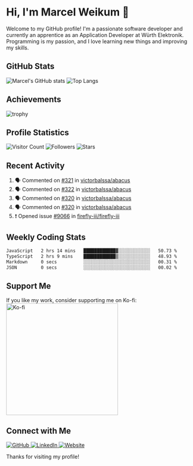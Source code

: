 # Hi, I'm Marcel Weikum 👋

Welcome to my GitHub profile! I'm a passionate software developer and currently an apprentice as an Application Developer at Würth Elektronik. Programming is my passion, and I love learning new things and improving my skills.

## GitHub Stats
![Marcel's GitHub stats](https://github-readme-stats.vercel.app/api?username=marcelweikum&show_icons=true&theme=default)
![Top Langs](https://github-readme-stats.vercel.app/api/top-langs/?username=marcelweikum&layout=compact&theme=default)

## Achievements
![trophy](https://github-profile-trophy.vercel.app/?username=marcelweikum&theme=default)

## Profile Statistics
![Visitor Count](https://komarev.com/ghpvc/?username=marcelweikum&style=flat-square&color=blue)
![Followers](https://img.shields.io/github/followers/marcelweikum?style=flat-square&logo=github)
![Stars](https://img.shields.io/github/stars/marcelweikum?style=flat-square&logo=github)

## Recent Activity
<!--START_SECTION:activity-->
1. 🗣 Commented on [#321](https://github.com/victorbalssa/abacus/issues/321#issuecomment-2244286240) in [victorbalssa/abacus](https://github.com/victorbalssa/abacus)
2. 🗣 Commented on [#322](https://github.com/victorbalssa/abacus/issues/322#issuecomment-2244277721) in [victorbalssa/abacus](https://github.com/victorbalssa/abacus)
3. 🗣 Commented on [#320](https://github.com/victorbalssa/abacus/pull/320#issuecomment-2241099246) in [victorbalssa/abacus](https://github.com/victorbalssa/abacus)
4. 🗣 Commented on [#320](https://github.com/victorbalssa/abacus/pull/320#issuecomment-2241097379) in [victorbalssa/abacus](https://github.com/victorbalssa/abacus)
5. ❗ Opened issue [#9066](https://github.com/firefly-iii/firefly-iii/issues/9066) in [firefly-iii/firefly-iii](https://github.com/firefly-iii/firefly-iii)
<!--END_SECTION:activity-->

## Weekly Coding Stats
<!--START_SECTION:waka-->

```txt
JavaScript   2 hrs 14 mins   ████████████▓░░░░░░░░░░░░   50.73 %
TypeScript   2 hrs 9 mins    ████████████▒░░░░░░░░░░░░   48.93 %
Markdown     0 secs          ░░░░░░░░░░░░░░░░░░░░░░░░░   00.31 %
JSON         0 secs          ░░░░░░░░░░░░░░░░░░░░░░░░░   00.02 %
```

<!--END_SECTION:waka-->

## Support Me
If you like my work, consider supporting me on Ko-fi:
<br/>
<a href="https://ko-fi.com/marcelweikum">
    <img src="https://ko-fi.com/img/githubbutton_sm.svg" alt="Ko-fi" style="width:300px;">
</a>

## Connect with Me
<p align="left">
  <a href="https://github.com/marcelweikum" target="_blank">
    <img src="https://img.icons8.com/ios-glyphs/80/000000/github.png" alt="GitHub"/>
  </a>
  <a href="https://www.linkedin.com/in/marcelweikum" target="_blank">
    <img src="https://img.icons8.com/ios-glyphs/80/000000/linkedin.png" alt="LinkedIn"/>
  </a>
  <a href="https://marcelweikum.de" target="_blank">
    <img src="https://img.icons8.com/ios-glyphs/80/000000/domain.png" alt="Website"/>
  </a>
</p>

Thanks for visiting my profile!
